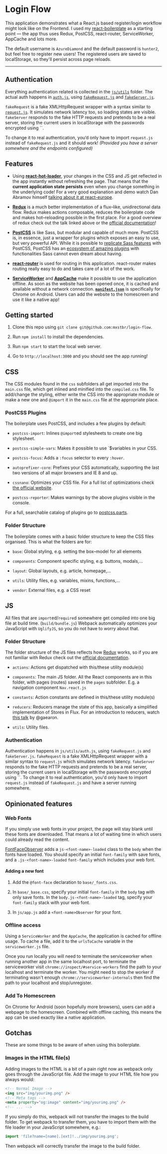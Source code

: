 # Login Flow

This application demonstrates what a React.js based register/login workflow might look like on the Frontend. I used my [react-boilerplate](https://github.com/mxstbr/react-boilerplate) as a starting point — the app thus uses  Redux, PostCSS, react-router, ServiceWorker, AppCache and lots more.

The default username is `AzureDiamond` and the default password is `hunter2`, but feel free to register new users! The registered users are saved to localStorage, so they'll persist across page reloads.

-----

## Authentication

Everything authentication related is collected in the [`js/utils`](js/utils) folder. The actual auth happens in [`auth.js`](js/utils/auth.js), using [`fakeRequest.js`](js/utils/fakeRequest.js) and [`fakeServer.js`](js/utils/fakeServer.js).

`fakeRequest` is a fake XMLHttpRequest wrapper with a syntax similar to [`request.js`](https://github.com/request/request). It simulates network latency too, so loading states are visible. `fakeServer` responds to the fake HTTP requests and pretends to be a real server, storing the current users in localStorage with the passwords encrypted using ``.

To change it to real authentication, you’d only have to import `request.js` instead of `fakeRequest.js` and it should work! *(Provided you have a server somewhere and the endpoints configured)*

## Features

- Using [**react-hot-loader**](https://github.com/gaearon/react-hot-loader), your changes in the CSS and JS get reflected in the app instantly without refreshing the page. That means that the **current application state persists** even when you change something in the underlying code! For a very good explanation and demo watch Dan Abramov himself [talking about it at react-europe](https://www.youtube.com/watch?v=xsSnOQynTHs).

- [**Redux**](https://github.com/rackt/redux) is a much better implementation of a flux–like, unidirectional data flow. Redux makes actions composable, reduces the boilerplate code and makes hot–reloading possible in the first place. For a good overview of redux check out the talk linked above or the [official documentation](https://gaearon.github.io/redux/)!

- [**PostCSS**](https://github.com/postcss/postcss) is like Sass, but modular and capable of much more. PostCSS is, in essence, just a wrapper for plugins which exposes an easy to use, but very powerful API. While it is possible to [replicate Sass features](https://github.com/jonathantneal/precss) with PostCSS, PostCSS has an [ecosystem of amazing plugins](http://postcss.parts) with functionalities Sass cannot even dream about having.

- [**react-router**](https://github.com/rackt/react-router) is used for routing in this application. react-router makes routing really easy to do and takes care of a lot of the work.

- [**ServiceWorker**](http://www.html5rocks.com/en/tutorials/service-worker/introduction/) and [**AppCache**](http://www.html5rocks.com/en/tutorials/appcache/beginner/) make it possible to use the application offline. As soon as the website has been opened once, it is cached and available without a network connection. [**`manifest.json`**](https://developer.chrome.com/multidevice/android/installtohomescreen) is specifically for Chrome on Android. Users can add the website to the homescreen and use it like a native app!

## Getting started

1. Clone this repo using `git clone git@github.com:mxstbr/login-flow`.

2. Run `npm install` to install the dependencies.

3. Run `npm start` to start the local web server.

4. Go to `http://localhost:3000` and you should see the app running!

## CSS

The CSS modules found in the `css` subfolders all get imported into the `main.css` file, which get inlined and minified into the `compiled.css` file. To add/change the styling, either write the CSS into the appropriate module or make a new one and `@import` it in the `main.css` file at the appropriate place.

### PostCSS Plugins

The boilerplate uses PostCSS, and includes a few plugins by default:

* `postcss-import`: Inlines `@import`ed stylesheets to create one big stylesheet.

* `postcss-simple-vars`: Makes it possible to use `$variables in your CSS.

* `postcss-focus`: Adds a `:focus` selector to every `:hover`.

* `autoprefixer-core`: Prefixes your CSS automatically, supporting the last two versions of all major browsers and IE 8 and up.

* `cssnano`: Optimizes your CSS file. For a full list of optimizations check [the official website](http://cssnano.co/optimisations/).

* `postcss-reporter`: Makes warnings by the above plugins visible in the console.

For a full, searchable catalog of plugins go to [postcss.parts](http://postcss.parts).

### Folder Structure

The boilerplate comes with a basic folder structure to keep the CSS files organised. This is what the folders are for:

* `base`: Global styling, e.g. setting the box–model for all elements

* `components`: Component specific styling, e.g. buttons, modals,...

* `layout`: Global layouts, e.g. article, homepage,...

* `utils`: Utility files, e.g. variables, mixins, functions,...

* `vendor`: External files, e.g. a CSS reset

## JS

All files that are `import`ed/`require`d somewhere get compiled into one big file at build time. (`build/bundle.js`) Webpack automatically optimizes your JavaScript with `UglifyJS`, so you do not have to worry about that.

### Folder Structure

The folder structure of the JS files reflects how [Redux](https://github.com/gaearon/redux) works, so if you are not familiar with Redux check out the [official documentation](https://gaearon.github.io/redux/).

* `actions`: Actions get dispatched with this/these utility module(s)

* `components`: The main JS folder. All the React components are in this folder, with pages (routes) saved in the `pages` subfolder. E.g. a navigation component `Nav.react.js`

* `constants`: Action constants are defined in this/these utility module(s)

* `reducers`: Reducers manage the state of this app, basically a simplified implementation of Stores in Flux. For an introduction to reducers, watch [this talk](https://www.youtube.com/watch?v=xsSnOQynTHs) by @gaearon.

* `utils`: Utility files.

### Authentication

Authentication happens in `js/utils/auth.js`, using `fakeRequest.js` and `fakeServer.js`. `fakeRequest` is a fake XMLHttpRequest wrapper with a similar syntax to `request.js` which simulates network latency. `fakeServer` responds to the fake HTTP requests and pretends to be a real server, storing the current users in localStorage with the passwords encrypted using ``.
To change it to real authentication, you'd only have to import `request.js` instead of `fakeRequest.js` and have a server running somewhere.

## Opinionated features

### Web Fonts

If you simply use web fonts in your project, the page will stay blank until these fonts are downloaded. That means a lot of waiting time in which users could already read the content.

[FontFaceObserver](https://github.com/bramstein/fontfaceobserver) adds a `js-<font-name>-loaded` class to the `body` when the fonts have loaded. You should specify an initial `font-family` with save fonts, and a `.js-<font-name>-loaded` `font-family` which includes your web font.

#### Adding a new font

1. Add the `@font-face` declaration to `base/_fonts.css`.

2. In `base/_base.css`, specify your initial `font-family` in the `body` tag with only save fonts. In the `body.js-<font-name>-loaded` tag, specify your `font-family` stack with your web font.

3. In `js/app.js` add a `<font-name>Observer` for your font.

### Offline access

Using a `ServiceWorker` and the `AppCache`, the application is cached for offline usage. To cache a file, add it to the `urlsToCache` variable in the `serviceworker.js` file.

Once you run locally you will need to terminate the serviceworker when running another app in the same localhost port, to terminate the serviceworker visit `chrome://inspect/#service-workers` find the path to your localhost and terminate the worker. You might need to stop the worker if terminating wasn't enough `chrome://serviceworker-internals` then find the path to your localhost and stop/unregister.

### Add To Homescreen

On Chrome for Android (soon hopefully more browsers), users can add a webpage to the homescreen. Combined with offline caching, this means the app can be used exactly like a native application.

## Gotchas

These are some things to be aware of when using this boilerplate.

### Images in the HTML file(s)

Adding images to the HTML is a bit of a pain right now as webpack only goes through the JavaScript file. Add the image to your HTML file how you always would:

```HTML
<!-- Normal Image -->
<img src="img/yourimg.png" />
<!-- Meta tags -->
<meta property="og:image" content="img/yourimg.png" />
<!-- ... -->
```

If you simply do this, webpack will not transfer the images to the build folder. To get webpack to transfer them, you have to import them with the file loader in your JavaScript somewhere, e.g.:

```JavaScript
import 'file?name=[name].[ext]!../img/yourimg.png';
```

Then webpack will correctly transfer the image to the build folder.

